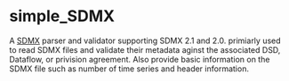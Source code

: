 # simple_SDMX

A [SDMX](https://sdmx.org/) parser and validator supporting SDMX 2.1 and 2.0. primiarly used to read SDMX files and validate their metadata aginst the associated DSD, Dataflow, or privision agreement. Also provide basic information on the SDMX file such as number of time series and header information.
